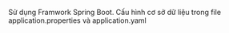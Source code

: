 Sử dụng Framwork Spring Boot.
Cấu hình cơ sở dữ liệu trong file application.properties và application.yaml
